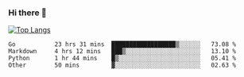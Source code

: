 ### Hi there 👋

<!--
**3Xpl0it3r/3Xpl0it3r** is a ✨ _special_ ✨ repository because its `README.md` (this file) appears on your GitHub profile.

Here are some ideas to get you started:

- 🔭 I’m currently working on ...
- 🌱 I’m currently learning ...
- 👯 I’m looking to collaborate on ...
- 🤔 I’m looking for help with ...
- 💬 Ask me about ...
- 📫 How to reach me: ...
- 😄 Pronouns: ...
- ⚡ Fun fact: ...
-->


[![Top Langs](https://github-readme-stats.vercel.app/api/top-langs/?username=3Xpl0it3r&layout=compact)](https://github.com/3Xpl0it3r/3Xpl0it3r)

<!--START_SECTION:waka-->

```text
Go           23 hrs 31 mins  ██████████████████▒░░░░░░   73.08 %
Markdown     4 hrs 12 mins   ███▒░░░░░░░░░░░░░░░░░░░░░   13.10 %
Python       1 hr 44 mins    █▒░░░░░░░░░░░░░░░░░░░░░░░   05.41 %
Other        50 mins         ▓░░░░░░░░░░░░░░░░░░░░░░░░   02.63 %
```

<!--END_SECTION:waka-->
